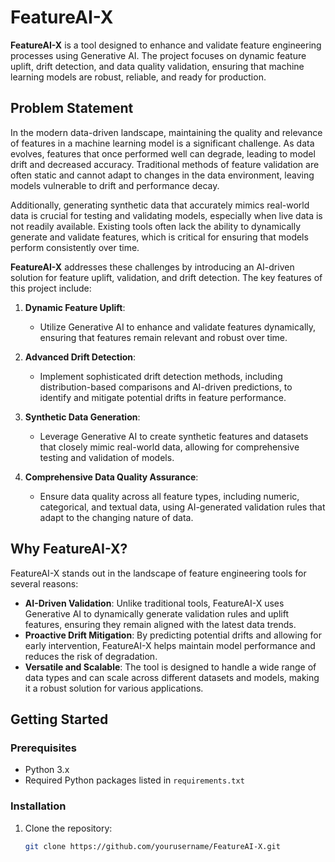 # FeatureAI-X

**FeatureAI-X** is a tool designed to enhance and validate feature engineering processes using Generative AI. The project focuses on dynamic feature uplift, drift detection, and data quality validation, ensuring that machine learning models are robust, reliable, and ready for production.

## Problem Statement

In the modern data-driven landscape, maintaining the quality and relevance of features in a machine learning model is a significant challenge. As data evolves, features that once performed well can degrade, leading to model drift and decreased accuracy. Traditional methods of feature validation are often static and cannot adapt to changes in the data environment, leaving models vulnerable to drift and performance decay.

Additionally, generating synthetic data that accurately mimics real-world data is crucial for testing and validating models, especially when live data is not readily available. Existing tools often lack the ability to dynamically generate and validate features, which is critical for ensuring that models perform consistently over time.


**FeatureAI-X** addresses these challenges by introducing an AI-driven solution for feature uplift, validation, and drift detection. The key features of this project include:

1. **Dynamic Feature Uplift**:
   - Utilize Generative AI to enhance and validate features dynamically, ensuring that features remain relevant and robust over time.

2. **Advanced Drift Detection**:
   - Implement sophisticated drift detection methods, including distribution-based comparisons and AI-driven predictions, to identify and mitigate potential drifts in feature performance.

3. **Synthetic Data Generation**:
   - Leverage Generative AI to create synthetic features and datasets that closely mimic real-world data, allowing for comprehensive testing and validation of models.

4. **Comprehensive Data Quality Assurance**:
   - Ensure data quality across all feature types, including numeric, categorical, and textual data, using AI-generated validation rules that adapt to the changing nature of data.

## Why FeatureAI-X?

FeatureAI-X stands out in the landscape of feature engineering tools for several reasons:

- **AI-Driven Validation**: Unlike traditional tools, FeatureAI-X uses Generative AI to dynamically generate validation rules and uplift features, ensuring they remain aligned with the latest data trends.
- **Proactive Drift Mitigation**: By predicting potential drifts and allowing for early intervention, FeatureAI-X helps maintain model performance and reduces the risk of degradation.
- **Versatile and Scalable**: The tool is designed to handle a wide range of data types and can scale across different datasets and models, making it a robust solution for various applications.

## Getting Started

### Prerequisites

- Python 3.x
- Required Python packages listed in `requirements.txt`

### Installation

1. Clone the repository:

   ```bash
   git clone https://github.com/yourusername/FeatureAI-X.git
